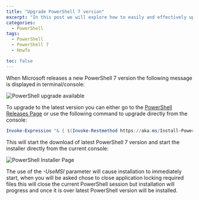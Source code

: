 ```yaml
---
title: "Upgrade PowerShell 7 version"
excerpt: "In this post we will explore how to easily and effectively upgrade PowerShell 7 when a new version is released"
categories:
  - PowerShell
tags:
  - PowerShell
  - PowerShell 7
  - HowTo

toc: false
---
```


When Microsoft releases a new PowerShell 7 version the following message is displayed in terminal/console:

![PowerShell upgrade available](https://pscustomobject.github.io/assets/images/PowerShell-Upgrade.png)

To upgrade to the latest version you can either go to the [PowerShell Releases Page](https://github.com/PowerShell/PowerShell/releases) or use the following command to upgrade directly from the console:

```powershell
Invoke-Expression "& { $(Invoke-Restmethod https://aka.ms/Install-PowerShell.ps1) } -UseMSI
```

This will start the download of latest PowerShell 7 version and start the installer directly from the current console:

![PowerShell Installer Page](https://pscustomobject.github.io/assets/images/PowerShell-7-Installer.png)

The use of the *-UseMSI* parameter will cause installation to immediately start, when you will be asked chose to close application locking required files this will close the current PowerShell session but installation will progress and once it is over latest PowerShell version will be installed.
